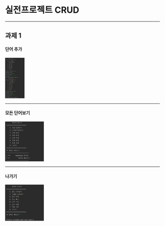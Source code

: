 # 실전프로젝트 CRUD 
***
## 과제 1  
#### 단어 추가
<img src="screenshots/create.png" width="12.5%">
  
___  
#### 모든 단어보기
<img src="screenshots/read.png" width="25%">
  
___  
#### 나가기
<img src="screenshots/exit.png" width="25%">
